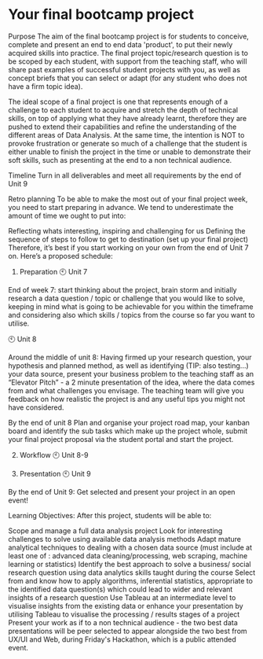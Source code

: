 # Your final bootcamp project 


Purpose
The aim of the final bootcamp project is for students to conceive, complete and present an end to end data 'product', to put their newly acquired skills into practice. The final project topic/research question is to be scoped by each student, with support from the teaching staff, who will share past examples of successful student projects with you, as well as concept briefs that you can select or adapt (for any student who does not have a firm topic idea).

The ideal scope of a final project is one that represents enough of a challenge to each student to acquire and stretch the depth of technical skills, on top of applying what they have already learnt, therefore they are pushed to extend their capabilities and refine the understanding of the different areas of Data Analysis. At the same time, the intention is NOT to provoke frustration or generate so much of a challenge that the student is either unable to finish the project in the time or unable to demonstrate their soft skills, such as presenting at the end to a non technical audience. 

Timeline
Turn in all deliverables and meet all requirements by the end of Unit 9

Retro planning
To be able to make the most out of your final project week, you need to start preparing in advance. We tend to underestimate the amount of time we ought to put into:

Reflecting whats interesting, inspiring and challenging for us
Defining the sequence of steps to follow to get to destination (set up your final project)
Therefore, it’s best if you start working on your own from the end of Unit 7 on. Here’s a proposed schedule:

1. Preparation
:clock10: Unit 7

End of week 7: start thinking about the project, brain storm and initially research a data question / topic or challenge that you would like to solve, keeping in mind what is going to be achievable for you within the timeframe and considering also which skills / topics from the course so far you want to utilise. 

:clock10: Unit 8

Around the middle of unit 8: Having firmed up your research question, your hypothesis and planned method, as well as identifying (TIP: also testing...) your data source, present your business problem to the teaching staff as an “Elevator Pitch”  - a 2 minute presentation of the idea, where the data comes from and what challenges you envisage. The teaching team will give you feedback on how realistic the project is and any useful tips you might not have considered. 

By the end of unit 8 Plan and organise your project road map, your kanban board and identify the sub tasks which make up the project whole, submit your final project proposal via the student portal and start the project. 

2. Workflow
:clock10: Unit 8-9

3. Presentation
:clock10: Unit 9

By the end of Unit 9: Get selected and present your project in an open event!

Learning Objectives:
After this project, students will be able to:

Scope and manage a full data analysis project
Look for interesting challenges to solve using available data analysis methods
Adapt mature analytical techniques to dealing with a chosen data source (must include at least one of : advanced data cleaning/processing, web scraping, machine learning or statistics) 
Identify the best approach to solve a business/ social research question using data analytics skills taught during the course
Select from and know how to apply algorithms, inferential statistics, appropriate to the identified data question(s) which could lead to wider and relevant insights of a research question 
Use Tableau at an intermediate level to visualise insights from the existing data or enhance your presentation by utilising Tableau to visualise the processing / results stages of a project
Present your work as if to a non technical audience - the two best data presentations will be peer selected to appear alongside the two best from UX/UI and Web, during Friday's Hackathon, which is a public attended event. 
